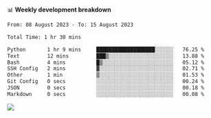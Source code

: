 📊 **Weekly development breakdown**
<!--START_SECTION:waka-->

```txt
From: 08 August 2023 - To: 15 August 2023

Total Time: 1 hr 30 mins

Python       1 hr 9 mins     ███████████████████░░░░░░   76.25 %
Text         12 mins         ███▒░░░░░░░░░░░░░░░░░░░░░   13.88 %
Bash         4 mins          █▒░░░░░░░░░░░░░░░░░░░░░░░   05.12 %
SSH Config   2 mins          ▓░░░░░░░░░░░░░░░░░░░░░░░░   02.71 %
Other        1 min           ▒░░░░░░░░░░░░░░░░░░░░░░░░   01.53 %
Git Config   0 secs          ░░░░░░░░░░░░░░░░░░░░░░░░░   00.24 %
JSON         0 secs          ░░░░░░░░░░░░░░░░░░░░░░░░░   00.18 %
Markdown     0 secs          ░░░░░░░░░░░░░░░░░░░░░░░░░   00.08 %
```

<!--END_SECTION:waka-->
![](https://komarev.com/ghpvc/?username=callanwu)
